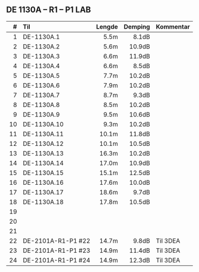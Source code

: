 ## DE 1130A – R1 – P1   LAB

|#   |        Til       |Lengde|Demping|Kommentar|
|---:|:-----------------|-----:|------:|:------- |
|   1|DE-1130A.1        |  5.5m|  8.1dB|         |
|   2|DE-1130A.2        |  5.6m| 10.9dB|         |
|   3|DE-1130A.3        |  6.6m| 11.9dB|         |
|   4|DE-1130A.4        |  6.6m|  8.5dB|         |
|   5|DE-1130A.5        |  7.7m| 10.2dB|         |
|   6|DE-1130A.6        |  7.9m| 10.2dB|         |
|   7|DE-1130A.7        |  8.7m|  9.3dB|         |
|   8|DE-1130A.8        |  8.5m| 10.2dB|         |
|   9|DE-1130A.9        |  9.5m| 10.6dB|         |
|  10|DE-1130A.10       |  9.3m| 10.2dB|         |
|  11|DE-1130A.11       | 10.1m| 11.8dB|         |
|  12|DE-1130A.12       | 10.1m| 10.5dB|         |
|  13|DE-1130A.13       | 16.3m| 10.2dB|         |
|  14|DE-1130A.14       | 17.0m| 10.9dB|         |
|  15|DE-1130A.15       | 15.1m| 12.5dB|         |
|  16|DE-1130A.16       | 17.6m| 10.0dB|         |
|  17|DE-1130A.17       | 18.6m|  9.7dB|         |
|  18|DE-1130A.18       | 17.8m| 10.5dB|         |
|  19|                  |      |       |         |
|  20|                  |      |       |         |
|  21|                  |      |       |         |
|  22|DE-2101A-R1-P1 #22| 14.7m|  9.8dB| Til 3DEA|
|  23|DE-2101A-R1-P1 #23| 14.9m| 11.4dB| Til 3DEA|
|  24|DE-2101A-R1-P1 #24| 14.9m| 12.3dB| Til 3DEA|
 
